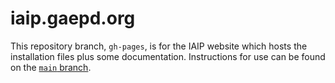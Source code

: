 # iaip.gaepd.org

This repository branch, `gh-pages`, is for the IAIP website which hosts the installation files plus some documentation. Instructions for use can be found on the [`main` branch](https://github.com/gaepdit/iaip).
